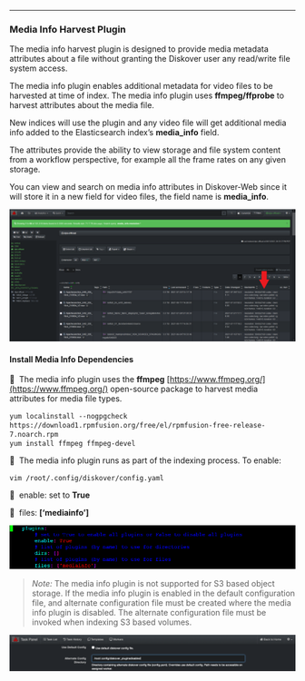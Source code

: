 <p id="media_info_plugin"></p>

___
### Media Info Harvest Plugin

The media info harvest plugin is designed to provide media metadata attributes about a file without granting the Diskover user any read/write file system access.

The media info plugin enables additional metadata for video files to be harvested at time of index. The media info plugin uses **ffmpeg/ffprobe** to harvest attributes about the media file.

New indices will use the plugin and any video file will get additional media info added to the Elasticsearch index’s **media_info** field.

The attributes provide the ability to view storage and file system content from a workflow perspective, for example all the frame rates on any given storage.

You can view and search on media info attributes in Diskover-Web since it will store it in a new field for video files, the field name is **media_info**.

![Image: Media Info Field in UI Results Pane](images/image_plugins_media_info_diskover_ui_column_in_results_pane.png)

#### Install Media Info Dependencies

🔴 &nbsp;The media info plugin uses the **ffmpeg** [https://www.ffmpeg.org/](https://www.ffmpeg.org/) open-source package to harvest media attributes for media file types.
```
yum localinstall --nogpgcheck https://download1.rpmfusion.org/free/el/rpmfusion-free-release-7.noarch.rpm
yum install ffmpeg ffmpeg-devel
```

🔴 &nbsp;The media info plugin runs as part of the indexing process. To enable:
```
vim /root/.config/diskover/config.yaml
```
🔴 &nbsp;enable: set to **True**

🔴 &nbsp;files: **[‘mediainfo’]**

![Image: Media Info Plugin Configuration in Terminal](images/image_plugins_media_info_config_in_terminal.png)

>_Note:_  The media info plugin is not supported for S3 based object storage. If the media info plugin is enabled in the default configuration file, and alternate configuration file must be created where the media info plugin is disabled. The alternate configuration file must be invoked when indexing S3 based volumes.

![Image: Media Info Plugin Configuration in Task Panel](images/image_plugins_media_info_task_panel_config_for_s3_bucket.png)
